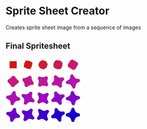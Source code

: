 # Sprite Sheet Creator
Creates sprite sheet image from a sequence of images


## Final Spritesheet
![Image not found](/SavedImage/FinalImage.png?raw=true "Final Spritesheet")